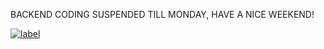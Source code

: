 BACKEND CODING SUSPENDED TILL MONDAY, HAVE A NICE WEEKEND!

[![label](https://img.shields.io/badge/status-done-blue)](#)